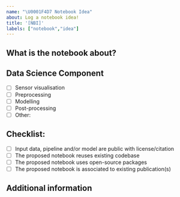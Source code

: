 ```yaml
---
name: "\U0001F4D7 Notebook Idea"
about: Log a notebook idea!
title: '[NBI]'
labels: ["notebook","idea"]
---
```


<!--- Thanks for taking the time to log a notebook idea! -->
<!--- Please go through the sections below -->

## What is the notebook about?
<!--- Provide further context of the purpose of the notebook -->
<!--- Where possible describe data sources (and links), packages, codebase, etc -->

## Data Science Component
<!--- Mark a single option applicable for the notebook -->
<!--- If other, please specify -->

- [ ] Sensor visualisation
- [ ] Preprocessing
- [ ] Modelling
- [ ] Post-processing
- [ ] Other: 

## Checklist:
<!--- The checklist will allow us having an early diagnosis of the feasibility of the notebook -->
<!--- Go over all the following points, and put an `x` in all the boxes that apply -->
<!--- If you're unsure about any of these, don't hesitate to ask. We're here to help! -->

- [ ] Input data, pipeline and/or model are public with license/citation
- [ ] The proposed notebook reuses existing codebase
- [ ] The proposed notebook uses open-source packages
- [ ] The proposed notebook is associated to existing publication(s)

## Additional information 
<!--- Add any other context about the notebook here -->